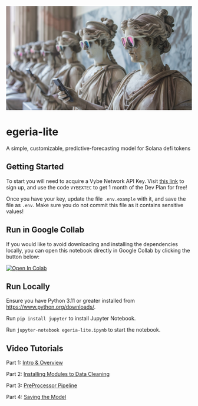 <img src='./docs/egeria-lite.png' />

# egeria-lite
A simple, customizable, predictive-forecasting model for Solana defi tokens

## Getting Started
To start you will need to acquire a Vybe Network API Key.
Visit [this link](https://alpha.vybenetwork.com/api-plans) to sign up, and use the code `VYBEXTEC` to get 1 month of the Dev Plan for free!

Once you have your key, update the file `.env.example` with it, and save the file as `.env`. 
Make sure you do not commit this file as it contains sensitive values!

## Run in Google Collab
If you would like to avoid downloading and installing the dependencies locally, you can open this notebook directly in Google Collab by clicking the button below:

<a target="_blank" href="https://colab.research.google.com/github/trustless-engineering/egeria-lite/blob/main/egeria-lite.ipynb">
  <img src="https://colab.research.google.com/assets/colab-badge.svg" alt="Open In Colab"/>
</a>

## Run Locally

Ensure you have Python 3.11 or greater installed from https://www.python.org/downloads/.

Run `pip install jupyter` to install Jupyter Notebook.

Run `jupyter-notebook egeria-lite.ipynb` to start the notebook.

## Video Tutorials

Part 1: [Intro & Overview](https://www.loom.com/share/f4c00a8fb5da4b2bb81ceb1524e4dbf1?sid=6ddc336d-b8c2-403e-aecd-cd96849d7f14)

Part 2: [Installing Modules to Data Cleaning](https://www.loom.com/share/5a0e7594f25d4d1c8140c7388961101a?sid=f4601abf-e46c-4fc2-82b8-6d23289cbf54)

Part 3: [PreProcessor Pipeline](https://www.loom.com/share/b638479d422a49898efcd22730411540?sid=ddee3a12-28dd-47bb-83aa-890cc0596045)

Part 4: [Saving the Model](https://www.loom.com/share/e8b558ad915b4b14ab31a5050c7c86d7?sid=d5fa8435-ef33-48a7-b635-cf7ce6d55824)
